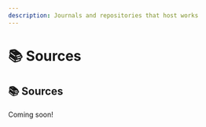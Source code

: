 ```yaml
---
description: Journals and repositories that host works
---
```


# 📚 Sources

## 📚 Sources

Coming soon!